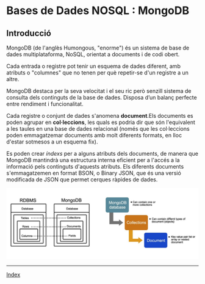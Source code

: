 # Bases de Dades NOSQL : MongoDB

## Introducció

MongoDB (de l'anglès Humongous, "enorme") és un sistema de base de dades multiplataforma, NoSQL, orientat a documents i de codi obert.

Cada entrada o registre pot tenir un esquema de dades diferent, amb atributs o "columnes" que no tenen per què repetir-se d'un registre a un altre.

MongoDB destaca per la seva velocitat i el seu ric però senzill sistema de consulta dels continguts de la base de dades. Disposa d’un balanç perfecte entre rendiment i funcionalitat.

Cada registre o conjunt de dades s'anomena **document**.Els documents es poden agrupar en **col·leccions**, les quals es podria dir que són l'equivalent a les taules en una base de dades 
relacional (només que les col·leccions poden emmagatzemar documents amb molt diferents formats, en lloc d'estar sotmesos a un esquema fix).

Es poden crear *índexs* per a alguns atributs dels documents, de manera que MongoDB mantindrà una estructura interna eficient per a l'accés a la informació pels continguts d'aquests atributs.
Els diferents documents s'emmagatzemen en format BSON, o Binary JSON, que és una versió modificada de JSON que permet cerques ràpides de dades.


![Tabla](https://github.com/fbarraga/Python/blob/master/master/assets/mongodb.png?raw=true)



***
[Index](../../../README.md)
